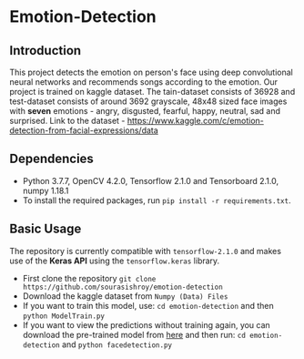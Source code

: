 # Emotion-Detection
## Introduction
This project detects the emotion on person's face using deep convolutional neural networks and recommends songs according to the emotion. Our project is trained on kaggle dataset. The tain-dataset consists of 36928 and test-dataset consists of around 3692 grayscale, 48x48 sized face images with **seven** emotions - angry, disgusted, fearful, happy, neutral, sad and surprised.
Link to the dataset - https://www.kaggle.com/c/emotion-detection-from-facial-expressions/data
## Dependencies
- Python 3.7.7, OpenCV 4.2.0, Tensorflow 2.1.0 and Tensorboard 2.1.0, numpy 1.18.1
- To install the required packages, run `pip install -r requirements.txt`.
## Basic Usage
The repository is currently compatible with `tensorflow-2.1.0` and makes use of the **Keras API** using the `tensorflow.keras` library.
- First clone the repository 
`git clone https://github.com/sourasishroy/emotion-detection`
- Download the kaggle dataset from `Numpy (Data) Files`
- If you want to train this model, use: `cd emotion-detection` and then `python ModelTrain.py`
- If you want to view the predictions without training again, you can download the pre-trained model from [here](https://github.com/sourasishroy/emotion-detection/blob/master/model.h5) and then run: `cd emotion-detection` and
`python facedetection.py`
